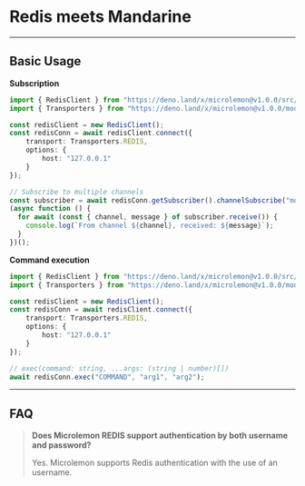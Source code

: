 # Redis meets Mandarine

--------------------

## Basic Usage

**Subscription**

```typescript
import { RedisClient } from "https://deno.land/x/microlemon@v1.0.0/src/clients/redis/mod.ts";
import { Transporters } from "https://deno.land/x/microlemon@v1.0.0/mod.ts";

const redisClient = new RedisClient();
const redisConn = await redisClient.connect({
    transport: Transporters.REDIS,
    options: {
        host: "127.0.0.1"
    }
});

// Subscribe to multiple channels
const subscriber = await redisConn.getSubscriber().channelSubscribe("moderators", "admins");
(async function () {
  for await (const { channel, message } of subscriber.receive()) {
    console.log(`From channel ${channel}, received: ${message}`);
  }
})();
```

**Command execution**
```typescript
import { RedisClient } from "https://deno.land/x/microlemon@v1.0.0/src/clients/redis/mod.ts";
import { Transporters } from "https://deno.land/x/microlemon@v1.0.0/mod.ts";

const redisClient = new RedisClient();
const redisConn = await redisClient.connect({
    transport: Transporters.REDIS,
    options: {
        host: "127.0.0.1"
    }
});

// exec(command: string, ...args: (string | number)[])
await redisConn.exec("COMMAND", "arg1", "arg2");
```

------------

## FAQ

> **Does Microlemon REDIS support authentication by both username and password?**
>
> Yes. Microlemon supports Redis authentication with the use of an username.


